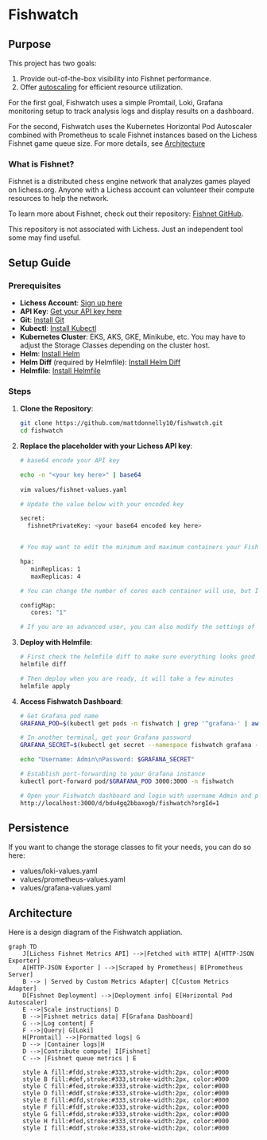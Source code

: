 # Fishwatch

## Purpose

This project has two goals:

1. Provide out-of-the-box visibility into Fishnet performance.
2. Offer [autoscaling](https://github.com/lichess-org/fishnet/tree/a798db810c711ee672d2d8f7baa6cf213a9d38f1?tab=readme-ov-file#can-i-autoscale-fishnet-in-the-cloud) for efficient resource utilization.

For the first goal, Fishwatch uses a simple Promtail, Loki, Grafana monitoring setup to track analysis logs and display results on a dashboard.


For the second, Fishwatch uses the Kubernetes Horizontal Pod Autoscaler combined with Prometheus to scale Fishnet instances based on the Lichess Fishnet game queue size. For more details, see [Architecture](#architecture)


### What is Fishnet?

Fishnet is a distributed chess engine network that analyzes games played on lichess.org. Anyone with a Lichess account can volunteer their compute resources to help the network.

To learn more about Fishnet, check out their repository: [Fishnet GitHub](https://github.com/lichess-org/fishnet).

This repository is not associated with Lichess. Just an independent tool some may find useful.

## Setup Guide


### Prerequisites

- **Lichess Account**: [Sign up here](https://lichess.org/signup)
- **API Key**: [Get your API key here](https://lichess.org/get-fishnet)
- **Git**: [Install Git](https://git-scm.com/book/en/v2/Getting-Started-Installing-Git)
- **Kubectl**: [Install Kubectl](https://kubernetes.io/docs/tasks/tools/)
- **Kubernetes Cluster**: EKS, AKS, GKE, Minikube, etc. You may have to adjust the Storage Classes depending on the cluster host.
- **Helm**: [Install Helm](https://helm.sh/docs/intro/install/)
- **Helm Diff** (required by Helmfile): [Install Helm Diff](https://github.com/databus23/helm-diff)
- **Helmfile**: [Install Helmfile](https://github.com/helmfile/helmfile)


### Steps

1. **Clone the Repository**:
   ```bash
   git clone https://github.com/mattdonnelly10/fishwatch.git
   cd fishwatch
2. **Replace the placeholder with your Lichess API key**:
   ```bash
   # base64 encode your API key

   echo -n "<your key here>" | base64
 
   vim values/fishnet-values.yaml

   # Update the value below with your encoded key

   secret:
     fishnetPrivateKey: <your base64 encoded key here> 


   # You may want to edit the minimum and maximum containers your Fishnet cluster can scale to. Keep in mind, each replica will use as many cores as you have set in your config (default is 1).

   hpa:
      minReplicas: 1
      maxReplicas: 4

   # You can change the number of cores each container will use, but I recommend leaving it with the default for flexible scaling.

   configMap:
      cores: "1"

   # If you are an advanced user, you can also modify the settings of the other releases (Grafana, Loki, etc) in this values directory.

3. **Deploy with Helmfile**:
   ```bash
   # First check the helmfile diff to make sure everything looks good
   helmfile diff

   # Then deploy when you are ready, it will take a few minutes
   helmfile apply
3. **Access Fishwatch Dashboard**:
   ```bash
   # Get Grafana pod name
   GRAFANA_POD=$(kubectl get pods -n fishwatch | grep '^grafana-' | awk '{print $1}')

   # In another terminal, get your Grafana password
   GRAFANA_SECRET=$(kubectl get secret --namespace fishwatch grafana -o jsonpath="{.data.admin-password}" | base64 --decode ; echo)

   echo "Username: Admin\nPassword: $GRAFANA_SECRET"

   # Establish port-forwarding to your Grafana instance
   kubectl port-forward pod/$GRAFANA_POD 3000:3000 -n fishwatch

   # Open your Fishwatch dashboard and login with username Admin and password retrieved in the previous step: 
   http://localhost:3000/d/bdu4gq2bbaxogb/fishwatch?orgId=1

## Persistence 

If you want to change the storage classes to fit your needs, you can do so here: 

- values/loki-values.yaml
- values/prometheus-values.yaml
- values/grafana-values.yaml

## Architecture

Here is a design diagram of the Fishwatch appliation.
```mermaid
graph TD
    J[Lichess Fishnet Metrics API] -->|Fetched with HTTP| A[HTTP-JSON Exporter]
    A[HTTP-JSON Exporter ] -->|Scraped by Prometheus| B[Prometheus Server]
    B --> | Served by Custom Metrics Adapter| C[Custom Metrics Adapter]
    D[Fishnet Deployment] -->|Deployment info| E[Horizontal Pod Autoscaler]
    E -->|Scale instructions| D 
    B -->|Fishnet metrics data| F[Grafana Dashboard]
    G -->|Log content| F
    F -->|Query| G[Loki]
    H[Promtail] -->|Formatted logs| G
    D --> |Container logs|H
    D -->|Contribute compute| I[Fishnet]
    C --> |Fishnet queue metrics | E

    style A fill:#fdd,stroke:#333,stroke-width:2px, color:#000
    style B fill:#def,stroke:#333,stroke-width:2px, color:#000
    style C fill:#fed,stroke:#333,stroke-width:2px, color:#000
    style D fill:#ddf,stroke:#333,stroke-width:2px, color:#000
    style E fill:#dfd,stroke:#333,stroke-width:2px, color:#000
    style F fill:#fdf,stroke:#333,stroke-width:2px, color:#000
    style G fill:#fdd,stroke:#333,stroke-width:2px, color:#000
    style H fill:#fed,stroke:#333,stroke-width:2px, color:#000
    style I fill:#ddf,stroke:#333,stroke-width:2px, color:#000
```